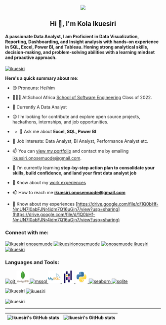 <p align="center">
  <img src="https://learnerbits.com/wp-content/uploads/2023/10/data-analysis-1024x576.webp" width="350">
</p>


<h2 align="center">Hi 👋, I'm Kola Ikuesiri </h2>
<h4 align="left">A passionate Data Analyst, I am Proficient in Data Visualization, Reporting, Dashboarding, and Insight analysis with hands-on experience in SQL, Excel, Power BI, and Tableau. Honing strong analytical skills, decision-making, and problem-solving abilities with a learning mindset and proactive approach.</h4>

<p align="left"> <a href="https://github.com/ryo-ma/github-profile-trophy"><img src="https://github-profile-trophy.vercel.app/?username=ikuesiri" alt="ikuesiri" /></a> </p>


**Here's a quick summary about me**:

- 😊 Pronouns: He/him
- 👨🏼‍🎓  AltSchool Africa [School of Software Engineering](https://altschoolafrica.com/schools/engineering) Class of 2022.
- 🔳  Currently A Data Analyst
- 😊 I’m looking for contribute and explore open source projects, hackathons, internships, and job opportunities.
- - 💬 Ask me about **Excel, SQL, Power BI**
- 💼 Job interests: Data Analyst, BI Analyst, Performance Analyst etc.
- 📫 You can [view my portfolio](https://kola-ikuesiri.netlify.app/) and contact me by emailing ikuesiri.onosemuode@gmail.com.
- 🌱 I’m currently learning **step-by-step action plan to consolidate your skills, build confidence, and land your first data analyst job**
- 📄 Know about my  [work experiences](https://drive.google.com/file/d/1Q0bHf-NmUN7I0abFJNr4idm7Q16uGjn7/view?usp=sharing)
- 📫 How to reach me **ikuesiri.onosemuode@gmail.com**





- 📄 Know about my experiences [https://drive.google.com/file/d/1Q0bHf-NmUN7I0abFJNr4idm7Q16uGjn7/view?usp=sharing](https://drive.google.com/file/d/1Q0bHf-NmUN7I0abFJNr4idm7Q16uGjn7/view?usp=sharing)

<h3 align="left">Connect with me:</h3>
<p align="left">
<a href="www.linkedin.com/in/kola-ikuesiri-o" target="blank"><img align="center" src="https://raw.githubusercontent.com/rahuldkjain/github-profile-readme-generator/master/src/images/icons/Social/linked-in-alt.svg" alt="ikuesiri onosemuode" height="30" width="40" /></a>
<a href="https://kaggle.com/ikuesirionosemuode" target="blank"><img align="center" src="https://raw.githubusercontent.com/rahuldkjain/github-profile-readme-generator/master/src/images/icons/Social/kaggle.svg" alt="ikuesirionosemuode" height="30" width="40" /></a>
<a href="https://fb.com/onosemuode ikuesiri" target="blank"><img align="center" src="https://raw.githubusercontent.com/rahuldkjain/github-profile-readme-generator/master/src/images/icons/Social/facebook.svg" alt="onosemuode ikuesiri" height="30" width="40" /></a>
<a href="https://www.leetcode.com/ikuesiri" target="blank"><img align="center" src="https://raw.githubusercontent.com/rahuldkjain/github-profile-readme-generator/master/src/images/icons/Social/leet-code.svg" alt="ikuesiri" height="30" width="40" /></a>
</p>

<h3 align="left">Languages and Tools:</h3>
<p align="left"> <a href="https://git-scm.com/" target="_blank" rel="noreferrer"> <img src="https://www.vectorlogo.zone/logos/git-scm/git-scm-icon.svg" alt="git" width="40" height="40"/> </a> <a href="https://www.mongodb.com/" target="_blank" rel="noreferrer"> <img src="https://raw.githubusercontent.com/devicons/devicon/master/icons/mongodb/mongodb-original-wordmark.svg" alt="mongodb" width="40" height="40"/> </a> <a href="https://www.microsoft.com/en-us/sql-server" target="_blank" rel="noreferrer"> <img src="https://www.svgrepo.com/show/303229/microsoft-sql-server-logo.svg" alt="mssql" width="40" height="40"/> </a> <a href="https://www.mysql.com/" target="_blank" rel="noreferrer"> <img src="https://raw.githubusercontent.com/devicons/devicon/master/icons/mysql/mysql-original-wordmark.svg" alt="mysql" width="40" height="40"/> </a> <a href="https://pandas.pydata.org/" target="_blank" rel="noreferrer"> <img src="https://raw.githubusercontent.com/devicons/devicon/2ae2a900d2f041da66e950e4d48052658d850630/icons/pandas/pandas-original.svg" alt="pandas" width="40" height="40"/> </a> <a href="https://www.python.org" target="_blank" rel="noreferrer"> <img src="https://raw.githubusercontent.com/devicons/devicon/master/icons/python/python-original.svg" alt="python" width="40" height="40"/> </a> <a href="https://seaborn.pydata.org/" target="_blank" rel="noreferrer"> <img src="https://seaborn.pydata.org/_images/logo-mark-lightbg.svg" alt="seaborn" width="40" height="40"/> </a> <a href="https://www.sqlite.org/" target="_blank" rel="noreferrer"> <img src="https://www.vectorlogo.zone/logos/sqlite/sqlite-icon.svg" alt="sqlite" width="40" height="40"/> </a> </p>

<p><img align="left" src="https://github-readme-stats.vercel.app/api/top-langs?username=ikuesiri&show_icons=true&locale=en&layout=compact" alt="ikuesiri" /></p>

<p>&nbsp;<img align="center" src="https://github-readme-stats.vercel.app/api?username=ikuesiri&show_icons=true&locale=en" alt="ikuesiri" /></p>

<p><img align="center" src="https://github-readme-streak-stats.herokuapp.com/?user=ikuesiri&" alt="ikuesiri" /></p>


---

| <img align="center" src="https://github-readme-stats.vercel.app/api?username=ikuesiri&show_icons=true&include_all_commits=true&hide_border=true" alt="Ikuesiri's GitHub stats" /> | <img align="center" src="https://github-readme-stats.vercel.app/api/top-langs/?username=ikuesiri&langs_count=8&layout=compact&hide_border=true" alt="Ikuesiri's GitHub stats" /> |
| ------------- | ------------- |
